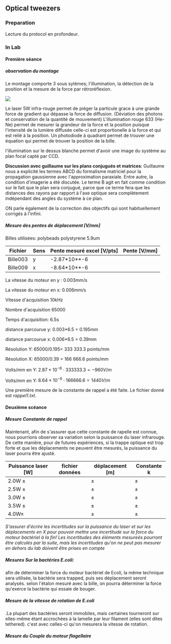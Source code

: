## Optical tweezers

### Preparation

Lecture du protocol en profondeur.

### In Lab

#### Première séance

##### observation du montage

Le montage comporte 3 sous sytèmes; l'illumination, la détection de la position et la mesure de la force par rétroréflexion.

![](/home/sebastien/.cache/.fr-72oEET/TPOB-GPH-4102-master/Pince%20Optique/Montage.PNG)

Le laser 5W infra-rouge permet de piéger la particule grace à une grande force de gradient qui dépasse la force de diffusion. (Déviation des photons et conservation de la quantité de mouvement) L'illumination rouge 633 (He-Ne) permet de mesurer la grandeur de la force et la position puisque l'intensité de la lumière diffusée celle-ci est proportionelle à la force et qui est relié à la position. Un photodiode à quadrant permet de trouver une équation qui permet de trouver la position de la bille.

l'illumination sur le dessus blanche permet d'avoir une image du système au plan focal capté par CCD.



**Discussion avec guillaume sur les plans conjugués et matrices**: Guillaume nous a explicité les termes ABCD du formalisme matriciel pour la propagation gaussienne avec l'approximation paraxiale. Entre autre, la condition d'imagerie a été discutée. Le terme B agit en fait comme condition sur le fait que le plan sera conjugué, parce que ce terme fera que les distances  des rayons par rapport à l'axe optique sera complètement indépendant des angles du système à ce plan. 

ON parle également de la correction des objectifs qui sont habituellement corrigés à l'infini.



##### Mesure des pentes de déplacement [V/mm]

Billes utilisées: polybeads polystyrene 5.9um



| Fichier  | Sens | Pente mesuré excel [V/pts] | Pente [V/mm] |
| -------- | ---- | -------------------------- | ------------ |
| Bille003 | y    | -2.87*10**-6               |              |
| Bille009 | x    | -8.64*10**-6               |              |



La vitesse du moteur en y : 0.003mm/s

La vitesse du moteur en x: 0.006mm/s

Vitesse d'acquisition 10kHz

Nombre d'acquisition 65000

Temps d'acquisition: 6.5s

distance parcourue y: 0.003*6.5 = 0.195mm

distance parcourue x: 0.006*6.5 = 0.39mm

Résolution Y: 65000/0.195= 333 333.3 points/mm

Résolution X: 65000/0.39 = 166 666.6 points/mm

Volts/mm en Y: $2.87\times10^{-6} \cdot 333 333.3 = -960V/m$

Volts/mm en Y: $8.64\times10^{-6} \cdot 166666.6 = 1440V/m$

 

Une première mesure de la constante de rappel a été faite. Le fichier donné est *rappel1.txt*.

#### Deuxième scéance

##### Mesure Constante de rappel

Maintenant, afin de s'assurer que cette constante de rapelle est connue, nous pourrions observer sa variation selon la puissance du laser infrarouge. De cette manière, pour de futures expériences, si la trappe optique est trop forte et que les déplacements ne peuvent être mesurés, la puissance du laser pourra être ajusté.

| **Puissance laser** [W] | fichier données | déplacement [m] | Constante k |
| ----------------------- | --------------- | --------------- | ----------- |
| 2.0W $\pm$              |                 | $\pm$           | $\pm$       |
| 2.5W $\pm$              |                 | $\pm$           | $\pm$       |
| 3.0W $\pm$              |                 | $\pm$           | $\pm$       |
| 3.5W $\pm$              |                 | $\pm$           | $\pm$       |
| 4.0W$\pm$               |                 | $\pm$           | $\pm$       |

*S'assurer d'écrire les incertitudes sur la puissance du laser et sur les déplacements en X pour pouvoir mettre une incertitude sur la force du moteur bactériel à la fin! Les incertitudes des éléments mesureés pourront être calculés par la suite, mais les incertitudes qu'on ne peut pas mesurer en dehors du lab doivent être prises en compte*

##### Mesures Sur la bactéries E.coli:

afin de déterminer la force du moteur bactériel de Ecoli, la même technique sera utilisée, la bactérie sera trapped, puis ses déplacement seront analysés. selon l'étalon mesuré avec la bille, on pourra déterminer la force qu'exerce la bactérie qui essaie de bouger.



##### Mesure de la vitesse de rotation de E.coli

.La plupart des bactéries seront immobiles, mais certaines tourneront sur
elles-même étant accrochées à la lamelle par leur filament (elles sont dites tethered). c'est avec celles-ci qu'on mesurera la vitesse de rotation.



##### Mesure du Couple du moteur flagellaire